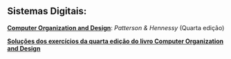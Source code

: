Sistemas Digitais:
------------------

[**Computer Organization and Design**][1]: *Patterson & Hennessy* (Quarta edição)

[**Soluções dos exercícios da quarta edição do livro Computer Organization and Design**][2]

[1]: https://drive.google.com/file/d/0B8eSwDIKbcFKMTRTVVJyY2NPLU0
[2]: https://drive.google.com/file/d/0B8eSwDIKbcFKcGw2Vlp3X1BoMzQ
